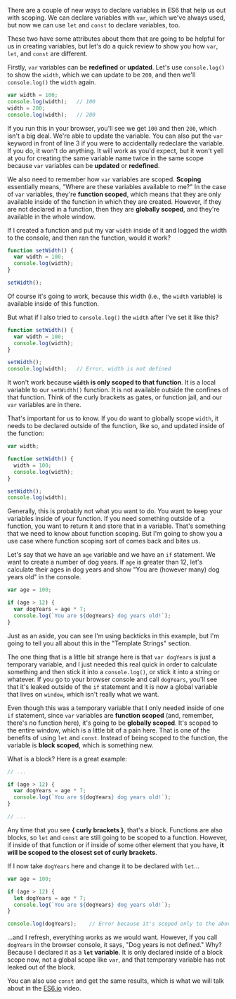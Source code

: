 There are a couple of new ways to declare variables in ES6 that help us out with scoping. We can declare variables with `var`, which we've always used, but now we can use `let` and `const` to declare variables, too.

These two have some attributes about them that are going to be helpful for us in creating variables, but let's do a quick review to show you how `var`, `let`, and `const` are different.

Firstly, `var` variables can be **redefined** or **updated**. Let's use `console.log()` to show the `width`, which we can update to be `200`, and then we'll `console.log()` the `width` again.

```js
var width = 100;
console.log(width);   // 100
width = 200;
console.log(width);   // 200
```

If you run this in your browser, you'll see we get `100` and then `200`, which isn't a big deal. We're able to update the variable. You can also put the `var` keyword in front of line 3 if you were to accidentally redeclare the variable. If you do, it won't do anything. It will work as you'd expect, but it won't yell at you for creating the same variable name twice in the same scope because `var` variables can be **updated** or **redefined**.

We also need to remember how `var` variables are scoped. **Scoping** essentially means, "Where are these variables available to me?" In the case of `var` variables, they're **function scoped**, which means that they are only available inside of the function in which they are created. However, if they are not declared in a function, then they are **globally scoped**, and they're available in the whole window.

If I created a function and put my var `width` inside of it and logged the width to the console, and then ran the function, would it work?

```js
function setWidth() {
  var width = 100;
  console.log(width);
}

setWidth();
```

Of course it's going to work, because this width (i.e., the `width` variable) is available inside of this function.

But what if I also tried to `console.log()` the `width` after I've set it like this?

```js
function setWidth() {
  var width = 100;
  console.log(width);
}

setWidth();
console.log(width);   // Error, width is not defined
```

It won't work because **`width` is only scoped to that function**. It is a local variable to our `setWidth()` function. It is not available outside the confines of that function. Think of the curly brackets as gates, or function jail, and our `var` variables are in there.

That's important for us to know. If you do want to globally scope `width`, it needs to be declared outside of the function, like so, and updated inside of the function:

```js
var width;

function setWidth() {
  width = 100;
  console.log(width);
}

setWidth();
console.log(width);
```

Generally, this is probably not what you want to do. You want to keep your variables inside of your function. If you need something outside of a function, you want to return it and store that in a variable. That's something that we need to know about function scoping. But I'm going to show you a use case where function scoping sort of comes back and bites us.

Let's say that we have an `age` variable and we have an `if` statement. We want to create a number of dog years. If `age` is greater than 12, let's calculate their ages in dog years and show "You are (however many) dog years old" in the console.

```js
var age = 100;

if (age > 12) {
  var dogYears = age * 7;
  console.log(`You are ${dogYears} dog years old!`);
}
```

Just as an aside, you can see I'm using backticks in this example, but I'm going to tell you all about this in the "Template Strings" section.

The one thing that is a little bit strange here is that `var dogYears` is just a temporary variable, and I just needed this real quick in order to calculate something and then stick it into a `console.log()`, or stick it into a string or whatever. If you go to your browser console and call `dogYears`, you'll see that it's leaked outside of the `if` statement and it is now a global variable that lives on `window`, which isn't really what we want.

Even though this was a temporary variable that I only needed inside of one `if` statement, since `var` variables are **function scoped** (and, remember, there's no function here), it's going to be **globally scoped**. It's scoped to the entire window, which is a little bit of a pain here. That is one of the benefits of using `let` and `const`. Instead of being scoped to the function, the variable is **block scoped**, which is something new.

What is a block? Here is a great example:

```js
// ...

if (age > 12) {
  var dogYears = age * 7;
  console.log(`You are ${dogYears} dog years old!`);
}

// ...
```

Any time that you see **{ curly brackets }**, that's a block. Functions are also blocks, so `let` and `const` are still going to be scoped to a function. However, if inside of that function or if inside of some other element that you have, **it will be scoped to the closest set of curly brackets**.

If I now take `dogYears` here and change it to be declared with `let`...

```js
var age = 100;

if (age > 12) {
  let dogYears = age * 7;
  console.log(`You are ${dogYears} dog years old!`);
}

console.log(dogYears);    // Error because it's scoped only to the above block
```

...and I refresh, everything works as we would want. However, if you call `dogYears` in the browser console, it says, "Dog years is not defined." Why? Because I declared it as a **`let` variable**. It is only declared inside of a block scope now, not a global scope like `var`, and that temporary variable has not leaked out of the block.

You can also use `const` and get the same results, which is what we will talk about in the [ES6.io](https://es6.io) video.
